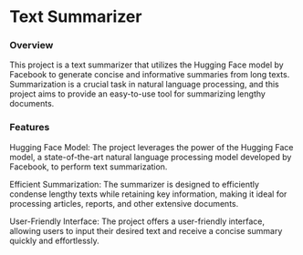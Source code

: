 
# Text Summarizer

### Overview
This project is a text summarizer that utilizes the Hugging Face model by Facebook to generate concise and informative summaries from long texts. Summarization is a crucial task in natural language processing, and this project aims to provide an easy-to-use tool for summarizing lengthy documents.

### Features
Hugging Face Model: The project leverages the power of the Hugging Face model, a state-of-the-art natural language processing model developed by Facebook, to perform text summarization.

Efficient Summarization: The summarizer is designed to efficiently condense lengthy texts while retaining key information, making it ideal for processing articles, reports, and other extensive documents.

User-Friendly Interface: The project offers a user-friendly interface, allowing users to input their desired text and receive a concise summary quickly and effortlessly.
